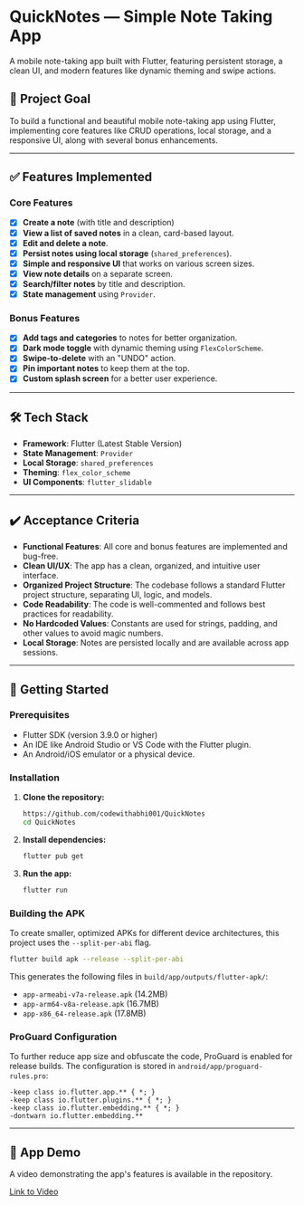 # QuickNotes — Simple Note Taking App

A mobile note-taking app built with Flutter, featuring persistent storage, a clean UI, and modern features like dynamic theming and swipe actions.

## 🎯 Project Goal

To build a functional and beautiful mobile note-taking app using Flutter, implementing core features like CRUD operations, local storage, and a responsive UI, along with several bonus enhancements.

---

## ✅ Features Implemented

### Core Features

- [x] **Create a note** (with title and description)
- [x] **View a list of saved notes** in a clean, card-based layout.
- [x] **Edit and delete a note**.
- [x] **Persist notes using local storage** (`shared_preferences`).
- [x] **Simple and responsive UI** that works on various screen sizes.
- [x] **View note details** on a separate screen.
- [x] **Search/filter notes** by title and description.
- [x] **State management** using `Provider`.

### Bonus Features

- [x] **Add tags and categories** to notes for better organization.
- [x] **Dark mode toggle** with dynamic theming using `FlexColorScheme`.
- [x] **Swipe-to-delete** with an "UNDO" action.
- [x] **Pin important notes** to keep them at the top.
- [x] **Custom splash screen** for a better user experience.

---

## 🛠️ Tech Stack

- **Framework**: Flutter (Latest Stable Version)
- **State Management**: `Provider`
- **Local Storage**: `shared_preferences`
- **Theming**: `flex_color_scheme`
- **UI Components**: `flutter_slidable`

---

## ✔️ Acceptance Criteria

- **Functional Features**: All core and bonus features are implemented and bug-free.
- **Clean UI/UX**: The app has a clean, organized, and intuitive user interface.
- **Organized Project Structure**: The codebase follows a standard Flutter project structure, separating UI, logic, and models.
- **Code Readability**: The code is well-commented and follows best practices for readability.
- **No Hardcoded Values**: Constants are used for strings, padding, and other values to avoid magic numbers.
- **Local Storage**: Notes are persisted locally and are available across app sessions.

---

## 🚀 Getting Started

### Prerequisites

- Flutter SDK (version 3.9.0 or higher)
- An IDE like Android Studio or VS Code with the Flutter plugin.
- An Android/iOS emulator or a physical device.

### Installation

1.  **Clone the repository:**

    ```sh
    https://github.com/codewithabhi001/QuickNotes
    cd QuickNotes
    ```

2.  **Install dependencies:**

    ```sh
    flutter pub get
    ```

3.  **Run the app:**
    ```sh
    flutter run
    ```

### Building the APK

To create smaller, optimized APKs for different device architectures, this project uses the `--split-per-abi` flag.

```sh
flutter build apk --release --split-per-abi
```

This generates the following files in `build/app/outputs/flutter-apk/`:

- `app-armeabi-v7a-release.apk` (14.2MB)
- `app-arm64-v8a-release.apk` (16.7MB)
- `app-x86_64-release.apk` (17.8MB)

### ProGuard Configuration

To further reduce app size and obfuscate the code, ProGuard is enabled for release builds. The configuration is stored in `android/app/proguard-rules.pro`:

```
-keep class io.flutter.app.** { *; }
-keep class io.flutter.plugins.** { *; }
-keep class io.flutter.embedding.** { *; }
-dontwarn io.flutter.embedding.**
```

---

## 🎥 App Demo

A video demonstrating the app's features is available in the repository.

[Link to Video](assets/videos/QuickNotes_video.mp4)

